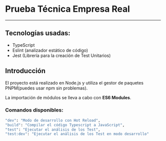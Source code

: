 # Prueba Técnica Empresa Real

---

## Tecnologías usadas:

- TypeScript
- Eslint (analizador estático de código)
- Jest (Librería para la creación de Test Unitarios)

## Introducción

El proyecto está realizado en Node.js y utiliza el gestor de paquetes
PNPM(puedes usar npm sin problemas).

La importación de módulos se lleva a cabo con **ES6 Modules**.

### Comandos disponibles:

```bash
"dev": "Modo de desarrollo con Hot Reload",
"build": "Compilar el código Typescript a JavaScript",
"test": "Ejecutar el análisis de los Test",
"test:dev": "Ejecutar el análisis de los Test en modo desarrollo"
```
